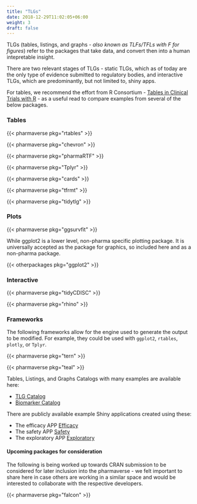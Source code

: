 ```yaml
---
title: "TLGs"
date: 2018-12-29T11:02:05+06:00
weight: 3
draft: false
---
```


TLGs (tables, listings, and graphs _- also known as TLFs/TFLs with F for figures_) refer to the packages that take data, and convert then into a human 
intepretable insight. 

There are two relevant stages of TLGs - static TLGs, which as of today are the 
only type of evidence submitted to regulatory bodies, and interactive TLGs, which are predominantly,
but not limited to, shiny apps.

For tables, we recommend the effort from R Consortium - [Tables in Clinical Trials with R](https://rconsortium.github.io/rtrs-wg/) - as a useful
read to compare examples from several of the below packages.

### Tables

{{< pharmaverse pkg="rtables" >}}

{{< pharmaverse pkg="chevron" >}}

{{< pharmaverse pkg="pharmaRTF" >}}

{{< pharmaverse pkg="Tplyr" >}}

{{< pharmaverse pkg="cards" >}}

{{< pharmaverse pkg="tfrmt" >}}

{{< pharmaverse pkg="tidytlg" >}}

### Plots

{{< pharmaverse pkg="ggsurvfit" >}}

While ggplot2 is a lower level, non-pharma specific plotting package. It is universally 
accepted as the package for graphics, so included here and as a non-pharma package.

{{< otherpackages pkg="ggplot2" >}}

### Interactive

{{< pharmaverse pkg="tidyCDISC" >}}

{{< pharmaverse pkg="rhino" >}}

### Frameworks

The following frameworks allow for the engine used to generate the output to be modified.
For example, they could be used with `ggplot2`, `rtables`, `plotly`, or `Tplyr`.

{{< pharmaverse pkg="tern" >}}

{{< pharmaverse pkg="teal" >}}

Tables, Listings, and Graphs Catalogs with many examples are available here:
- [TLG Catalog](https://insightsengineering.github.io/tlg-catalog/)
- [Biomarker Catalog](https://insightsengineering.github.io/biomarker-catalog/)

There are publicly available example Shiny applications created using these:
- The efficacy APP [Efficacy](https://genentech.shinyapps.io/teal_efficacy/)
- The safety APP [Safety](https://genentech.shinyapps.io/teal_safety/)
- The exploratory APP [Exploratory](https://genentech.shinyapps.io/teal_exploratory/)

#### Upcoming packages for consideration

The following is being worked up towards CRAN submission to be considered for later inclusion into the pharmaverse - we felt important to share here in case others are working in a similar space and would be interested to collaborate with the respective developers.

{{< pharmaverse pkg="falcon" >}}

